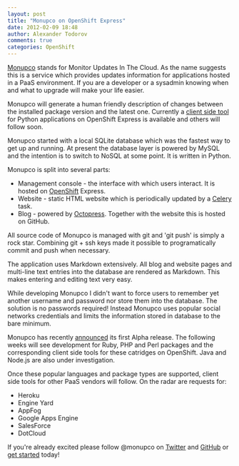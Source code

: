 ```yaml
---
layout: post
title: "Monupco on OpenShift Express"
date: 2012-02-09 18:48
author: Alexander Todorov
comments: true
categories: OpenShift
---
```


[Monupco](http://www.monupco.com) stands for Monitor Updates In The Cloud.
As the name suggests this is a service which provides updates information
for applications hosted in a PaaS environment. If you are a developer or
a sysadmin knowing when and what to upgrade will make your life easier.

Monupco will generate a human friendly description of changes between the
installed package version and the latest one. Currently a [client
side tool](https://github.com/monupco/monupco-openshift-express-python) for
Python applications on OpenShift Express is available and
others will follow soon.


Monupco started with a local SQLite database which was the fastest way to get up
and running. At present the database layer is powered by MySQL and the intention
is to switch to NoSQL at some point. It is written in Python.

Monupco is split into several parts:

* Management console - the interface with which users interact.
It is hosted on [OpenShift](http://openshift.redhat.com/) Express.
* Website - static HTML website which is periodically updated by a
[Celery](http://celeryproject.org/) task.
* Blog - powered by [Octopress](http://octopress.org). Together with
the website this is hosted on GitHub.


All source code of Monupco is managed with git and 'git push' is simply a
rock star. Combining git + ssh keys made it possible to programatically commit
and push when necessary.

The application uses Markdown extensively. All blog and website pages
and multi-line text entries into the database are rendered as Markdown.
This makes entering and editing text very easy.


While developing Monupco I didn't want to force users to remember yet another
username and password nor store them into the database. The solution is no passwords required!
Instead Monupco uses popular social networks credentials and limits the information
stored in database to the bare minimum.



Monupco has recently [announced](http://monupco.com/blog/2012/02/06/monupco-1.1-release-announcement/)
its first Alpha release. The following weeks will see development for Ruby, PHP and Perl packages
and the corresponding client side tools for these catridges on OpenShift. 
Java and Node.js are also under investigation.

Once these popular languages and package types are supported, client side tools
for other PaaS vendors will follow. On the radar are requests for:

* Heroku
* Engine Yard
* AppFog
* Google Apps Engine
* SalesForce
* DotCloud


If you're already excited please follow @monupco on [Twitter](https://twitter.com/monupco) and
[GitHub](https://github.com/monupco) or [get started](https://monupco-otb.rhcloud.com/applications/mine/) today!
